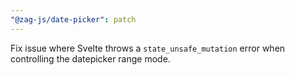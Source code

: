 ```yaml
---
"@zag-js/date-picker": patch
---
```


Fix issue where Svelte throws a `state_unsafe_mutation` error when controlling the datepicker range mode.
